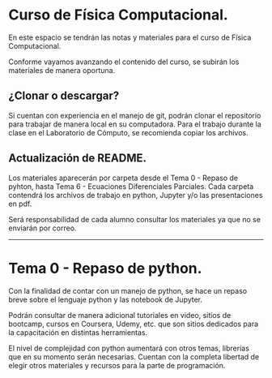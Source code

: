 # Curso de Física Computacional.


En este espacio se tendrán las notas y  materiales para el curso de Física Computacional.

Conforme vayamos avanzando el contenido del curso, se subirán los materiales de manera oportuna.

## ¿Clonar o descargar?

Si cuentan con experiencia en el manejo de git, podrán clonar el repositorio para trabajar de manera local en su computadora. Para el trabajo durante la clase en el Laboratorio de Cómputo, se recomienda copiar los archivos.

## Actualización de README.

Los materiales aparecerán por carpeta desde el Tema 0 - Repaso de pyhton, hasta Tema 6 - Ecuaciones Diferenciales Parciales. Cada carpeta contendrá los archivos de trabajo en python, Jupyter y/o las presentaciones en pdf.

Será responsabilidad de cada alumno consultar los materiales ya que no se enviarán por correo.

<hr/>

# Tema 0 - Repaso de python.

Con la finalidad de contar con un manejo de python, se hace un repaso breve sobre el lenguaje python y las notebook de Jupyter.

Podrán consultar de manera adicional tutoriales en video, sitios de bootcamp, cursos en Coursera, Udemy, etc. que son sitios dedicados para la capacitación en distintas herramientas.

El nivel de complejidad con python aumentará con otros temas, librerías que en su momento serán necesarias. Cuentan con la completa libertad de elegir otros materiales y recursos para la parte de programación.

